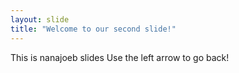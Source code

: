 ```yaml
---
layout: slide
title: "Welcome to our second slide!"
---
```

This is nanajoeb slides
Use the left arrow to go back!